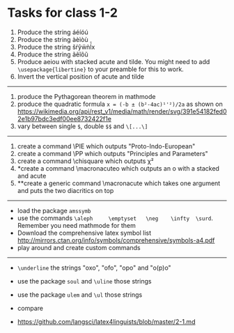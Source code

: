 # Tasks for class 1-2

1. Produce the string áéíóú
1. Produce the string àèìòù
1. Produce the string šŕŷẅǹĺ̄x
1. Produce the string ãẽĩõũ
1. Produce aeiou with stacked acute and tilde. You might need to add `\usepackage{libertine}` to your preamble for this to work.
1. Invert the vertical position of acute and tilde

----
1. produce the Pythagorean theorem in mathmode 
1. produce the quadratic formula `x = (-b ± (b²-4ac)¹'²)/2a` as shown on https://wikimedia.org/api/rest_v1/media/math/render/svg/391e54182fed02e1b97bdc3edf00ee8732422f1e 
1. vary between single `$`, double `$$` and `\[...\]`

----
1. create a command \PIE which outputs "Proto-Indo-European"
1. create a command \PP which outputs "Principles and Parameters"
1. create a command \chisquare which outputs χ²
1. *create a command \macronacuteo which outputs an o with a stacked and acute
1. **create a generic command \macronacute which takes one argument and puts the two diacritics on top

----
- load the package `amssymb`
- use the commands `\aleph     \emptyset   \neg    \infty  \surd`. Remember you need mathmode for them
- Download the comprehensive latex symbol list http://mirrors.ctan.org/info/symbols/comprehensive/symbols-a4.pdf
- play around and create custom commands

---- 
- `\underline` the strings "oxo", "ofo", "opo" and "o(p)o"
- use the package `soul` and `\uline` those strings
- use the package `ulem` and `\ul` those strings
- compare


- https://github.com/langsci/latex4linguists/blob/master/2-1.md